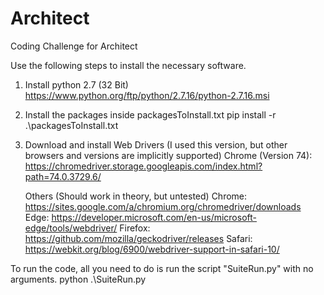 # Architect
Coding Challenge for Architect

Use the following steps to install the necessary software.

1. Install python 2.7 (32 Bit)
    https://www.python.org/ftp/python/2.7.16/python-2.7.16.msi

2. Install the packages inside packagesToInstall.txt
    pip install -r .\packagesToInstall.txt

3. Download and install Web Drivers (I used this version, but other browsers and versions are implicitly supported)
    Chrome (Version 74): https://chromedriver.storage.googleapis.com/index.html?path=74.0.3729.6/

    Others (Should work in theory, but untested)
    Chrome:	        https://sites.google.com/a/chromium.org/chromedriver/downloads
    Edge:	        https://developer.microsoft.com/en-us/microsoft-edge/tools/webdriver/
    Firefox:	    https://github.com/mozilla/geckodriver/releases
    Safari:	        https://webkit.org/blog/6900/webdriver-support-in-safari-10/


To run the code, all you need to do is run the script "SuiteRun.py" with no arguments.
    python .\SuiteRun.py

